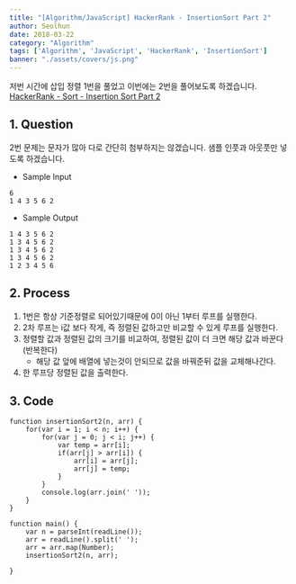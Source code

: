 ```yaml
---
title: "[Algorithm/JavaScript] HackerRank - InsertionSort Part 2"
author: Seolhun
date: 2018-03-22
category: "Algorithm"
tags: ['Algorithm', 'JavaScript', 'HackerRank', 'InsertionSort']
banner: "./assets/covers/js.png"
---
```


저번 시간에 삽입 정렬 1번을 풀었고 이번에는 2번을 풀어보도록 하겠습니다.
[HackerRank - Sort - Insertion Sort Part 2](https://www.hackerrank.com/challenges/insertionsort2/problem)

## 1. Question
2번 문제는 문자가 많아 다로 간단히 첨부하지는 않겠습니다.
샘플 인풋과 아웃풋만 넣도록 하겠습니다.

- Sample Input
```
6
1 4 3 5 6 2
```

- Sample Output
```
1 4 3 5 6 2
1 3 4 5 6 2
1 3 4 5 6 2
1 3 4 5 6 2
1 2 3 4 5 6
```

## 2. Process
1. 1번은 항상 기준정렬로 되어있기때문에 0이 아닌 1부터 루프를 실행한다.
2. 2차 루프는 i값 보다 작게, 즉 정렬된 값하고만 비교할 수 있게 루프를 실행한다.
3. 정렬할 값과 정렬된 값의 크기를 비교하여, 정렬된 값이 더 크면 해당 값과 바꾼다(반복한다)
    - 해당 값 앞에 배열에 넣는것이 안되므로 값을 바꿔준뒤 값을 교체해나간다.
4. 한 루프당 정렬된 값을 출력한다.

## 3. Code
```tsx
function insertionSort2(n, arr) {
    for(var i = 1; i < n; i++) {
        for(var j = 0; j < i; j++) {
            var temp = arr[i];
            if(arr[j] > arr[i]) {
                arr[i] = arr[j];
                arr[j] = temp;
            }
        }
        console.log(arr.join(' '));
    }
}

function main() {
    var n = parseInt(readLine());
    arr = readLine().split(' ');
    arr = arr.map(Number);
    insertionSort2(n, arr);

}
```
